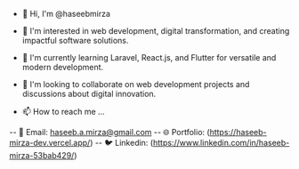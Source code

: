 - 👋 Hi, I'm @haseebmirza
- 👀 I'm interested in web development, digital transformation, and creating impactful software solutions.
- 🌱 I'm currently learning Laravel, React.js, and Flutter for versatile and modern development.
- 💞️ I'm looking to collaborate on web development projects and discussions about digital innovation.


- 📫 How to reach me ...

-- 📧 Email: haseeb.a.mirza@gmail.com 
-- 🌐 Portfolio: (https://haseeb-mirza-dev.vercel.app/)
-- 🐦 Linkedin: (https://www.linkedin.com/in/haseeb-mirza-53bab429/)
